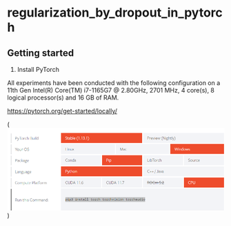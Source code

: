 # regularization_by_dropout_in_pytorch

## Getting started

1. Install PyTorch

All experiments have been conducted with the following configuration on a 11th Gen Intel(R) Core(TM) i7-1165G7 @ 2.80GHz, 2701 MHz, 4 core(s), 8 logical processor(s) and 16 GB of RAM.


https://pytorch.org/get-started/locally/

(![Alt text](assets/torch_install.png?raw=true "Title"))